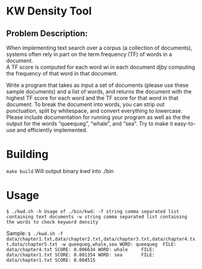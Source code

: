 KW Density Tool
====================

Problem Description: 
------------------------
When implementing text search over a corpus (a collection of documents), systems often rely in part on the term frequency (TF) of words in a document.  
A TF score is computed for each word wi in each document djby computing the frequency of that word in that document.

Write a program that takes as input a set of documents (please use these sample documents) and a list of words, and returns the document with the highest TF score for each word and the TF score for that word in that document.  To break the document into words, you can strip out punctuation, split by whitespace, and convert everything to lowercase.  Please include documentation for running your program as well as the the output for the words “queequeg”, “whale”, and “sea”. Try to make it easy-to-use and efficiently implemented.

Building
====================
`make build`
Will output binary *kwd* into ./bin

Usage
====================
`$ ./kwd.sh -h
Usage of ./bin/kwd:
  -f string
        comma separated list containing text documents
  -w string
        comma separated list containing the words to check keyword density`

Sample:
`$ ./kwd.sh -f data/chapter1.txt,data/chapter2.txt,data/chapter3.txt,data/chapter4.txt,data/chapter5.txt -w queequeg,whale,sea
WORD: queequeg  FILE: data/chapter4.txt SCORE: 0.006634
WORD: whale     FILE: data/chapter1.txt SCORE: 0.001354
WORD: sea       FILE: data/chapter1.txt SCORE: 0.004515`
